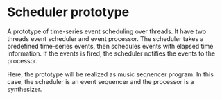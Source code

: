 # Scheduler prototype

A prototype of time-series event scheduling over threads.
It have two threads event scheduler and event processor.
The scheduler takes a predefined time-series events, then schedules events with elapsed time information.
If the events is fired, the scheduler notifies the events to the processor.

Here, the prototype will be realized as music seqnencer program.
In this case, the scheduler is an event sequencer and the processor is a synthesizer.
